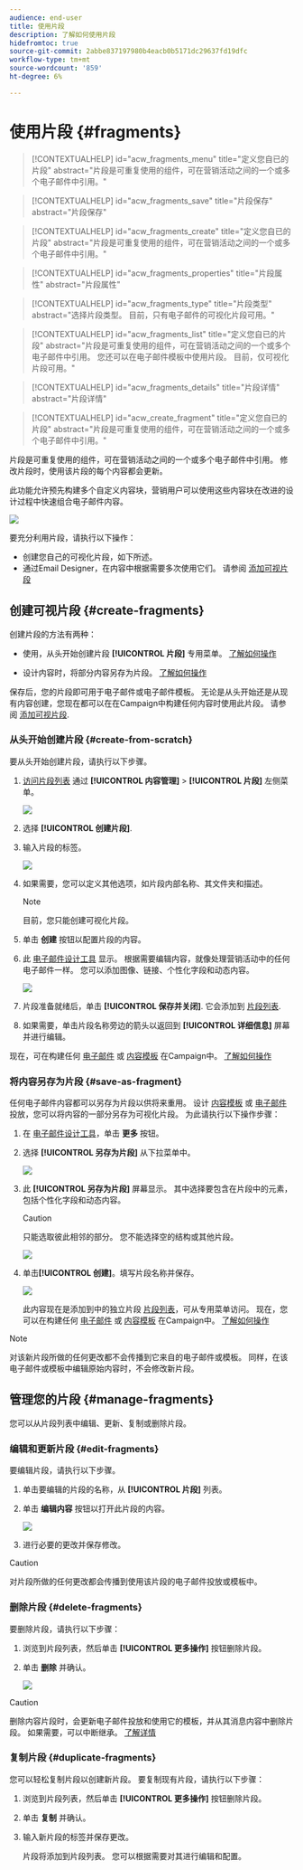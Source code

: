 ```yaml
---
audience: end-user
title: 使用片段
description: 了解如何使用片段
hidefromtoc: true
source-git-commit: 2abbe837197980b4eacb0b5171dc29637fd19dfc
workflow-type: tm+mt
source-wordcount: '859'
ht-degree: 6%

---
```


# 使用片段 {#fragments}


>[!CONTEXTUALHELP]
>id="acw_fragments_menu"
>title="定义您自已的片段"
>abstract="片段是可重复使用的组件，可在营销活动之间的一个或多个电子邮件中引用。"

>[!CONTEXTUALHELP]
>id="acw_fragments_save"
>title="片段保存"
>abstract="片段保存"

>[!CONTEXTUALHELP]
>id="acw_fragments_create"
>title="定义您自已的片段"
>abstract="片段是可重复使用的组件，可在营销活动之间的一个或多个电子邮件中引用。"

>[!CONTEXTUALHELP]
>id="acw_fragments_properties"
>title="片段属性"
>abstract="片段属性"

>[!CONTEXTUALHELP]
>id="acw_fragments_type"
>title="片段类型"
>abstract="选择片段类型。 目前，只有电子邮件的可视化片段可用。"

>[!CONTEXTUALHELP]
>id="acw_fragments_list"
>title="定义您自已的片段"
>abstract="片段是可重复使用的组件，可在营销活动之间的一个或多个电子邮件中引用。 您还可以在电子邮件模板中使用片段。 目前，仅可视化片段可用。"

>[!CONTEXTUALHELP]
>id="acw_fragments_details"
>title="片段详情"
>abstract="片段详情"

>[!CONTEXTUALHELP]
>id="acw_create_fragment"
>title="定义您自已的片段"
>abstract="片段是可重复使用的组件，可在营销活动之间的一个或多个电子邮件中引用。"

片段是可重复使用的组件，可在营销活动之间的一个或多个电子邮件中引用。 修改片段时，使用该片段的每个内容都会更新。

此功能允许预先构建多个自定义内容块，营销用户可以使用这些内容块在改进的设计过程中快速组合电子邮件内容。

![](assets/fragments.gif)


要充分利用片段，请执行以下操作：

* 创建您自己的可视化片段，如下所述。
* 通过Email Designer，在内容中根据需要多次使用它们。 请参阅 [添加可视片段](../email/use-visual-fragments.md)

## 创建可视片段 {#create-fragments}

创建片段的方法有两种：

* 使用，从头开始创建片段 **[!UICONTROL 片段]** 专用菜单。 [了解如何操作](#create-from-scratch)

* 设计内容时，将部分内容另存为片段。 [了解如何操作](#save-as-fragment)

保存后，您的片段即可用于电子邮件或电子邮件模板。 无论是从头开始还是从现有内容创建，您现在都可以在在Campaign中构建任何内容时使用此片段。 请参阅 [添加可视片段](../email/use-visual-fragments.md).

### 从头开始创建片段 {#create-from-scratch}

要从头开始创建片段，请执行以下步骤。

1. [访问片段列表](#access-manage-fragments) 通过 **[!UICONTROL 内容管理]** > **[!UICONTROL 片段]** 左侧菜单。

   ![](assets/fragments-list.png)

1. 选择 **[!UICONTROL 创建片段]**.

1. 输入片段的标签。

   ![](assets/fragment-create.png)

1. 如果需要，您可以定义其他选项，如片段内部名称、其文件夹和描述。

   >[!NOTE]
   >
   >目前，您只能创建可视化片段。

1. 单击 **创建** 按钮以配置片段的内容。

1. 此 [电子邮件设计工具](../email/get-started-email-designer.md) 显示。 根据需要编辑内容，就像处理营销活动中的任何电子邮件一样。 您可以添加图像、链接、个性化字段和动态内容。

   ![](assets/fragment-designer.png)

1. 片段准备就绪后，单击 **[!UICONTROL 保存并关闭]**. 它会添加到 [片段列表](#access-manage-fragments).

1. 如果需要，单击片段名称旁边的箭头以返回到 **[!UICONTROL 详细信息]** 屏幕并进行编辑。

现在，可在构建任何 [电子邮件](../email/get-started-email-designer.md) 或 [内容模板](use-email-templates.md) 在Campaign中。 [了解如何操作](../email/use-visual-fragments.md)


### 将内容另存为片段 {#save-as-fragment}

任何电子邮件内容都可以另存为片段以供将来重用。 设计 [内容模板](use-email-templates.md) 或 [电子邮件](../email/get-started-email-designer.md) 投放，您可以将内容的一部分另存为可视化片段。 为此请执行以下操作步骤：

1. 在 [电子邮件设计工具](../email/get-started-email-designer.md)，单击 **更多** 按钮。

1. 选择 **[!UICONTROL 另存为片段]** 从下拉菜单中。

   ![](assets/fragment-save-as.png)

1. 此 **[!UICONTROL 另存为片段]** 屏幕显示。 其中选择要包含在片段中的元素，包括个性化字段和动态内容。

   >[!CAUTION]
   >
   >只能选取彼此相邻的部分。 您不能选择空的结构或其他片段。

   ![](assets/fragment-save-as-screen.png)

1. 单击&#x200B;**[!UICONTROL 创建]**。填写片段名称并保存。

   ![](assets/fragment-save-confirm.png)

   此内容现在是添加到中的独立片段 [片段列表](#manage-fragments)，可从专用菜单访问。 现在，您可以在构建任何 [电子邮件](../email/get-started-email-designer.md) 或 [内容模板](use-email-templates.md) 在Campaign中。 [了解如何操作](../email/use-visual-fragments.md)

>[!NOTE]
>
>对该新片段所做的任何更改都不会传播到它来自的电子邮件或模板。 同样，在该电子邮件或模板中编辑原始内容时，不会修改新片段。

## 管理您的片段 {#manage-fragments}

您可以从片段列表中编辑、更新、复制或删除片段。

### 编辑和更新片段 {#edit-fragments}

要编辑片段，请执行以下步骤。

1. 单击要编辑的片段的名称，从 **[!UICONTROL 片段]** 列表。
1. 单击 **编辑内容** 按钮以打开此片段的内容。

   ![](assets/fragment-edit-content.png)

1. 进行必要的更改并保存修改。

>[!CAUTION]
>
>对片段所做的任何更改都会传播到使用该片段的电子邮件投放或模板中。


### 删除片段 {#delete-fragments}

要删除片段，请执行以下步骤：

1. 浏览到片段列表，然后单击 **[!UICONTROL 更多操作]** 按钮删除片段。
1. 单击 **删除** 并确认。

   ![](assets/fragment-list-more-actions.png)

>[!CAUTION]
>
>删除内容片段时，会更新电子邮件投放和使用它的模板，并从其消息内容中删除片段。 如果需要，可以中断继承。 [了解详情](use-visual-fragments.md#break-inheritance)
>

### 复制片段 {#duplicate-fragments}

您可以轻松复制片段以创建新片段。 要复制现有片段，请执行以下步骤：

1. 浏览到片段列表，然后单击 **[!UICONTROL 更多操作]** 按钮删除片段。
1. 单击 **复制** 并确认。
1. 输入新片段的标签并保存更改。

   片段将添加到片段列表。 您可以根据需要对其进行编辑和配置。
